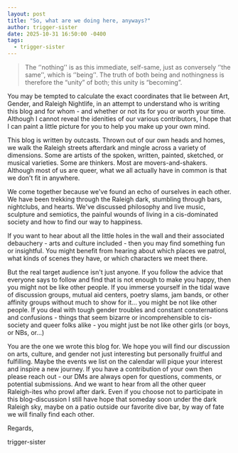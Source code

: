 ```yaml
---
layout: post
title: "So, what are we doing here, anyways?"
author: trigger-sister
date: 2025-10-31 16:50:00 -0400
tags:
  - trigger-sister
---
```


> The ‘'nothing’' is as this immediate, self-same, just as conversely ‘'the same’', which is ‘'being’'. The truth of both being and nothingness is therefore the “unity” of both; this unity is “becoming”.

You may be tempted to calculate the exact coordinates that lie between Art, Gender, and Raleigh Nightlife, in an attempt to understand who is writing this blog and for whom - and whether or not its for you or worth your time. Although I cannot reveal the idenities of our various contributors, I hope that I can paint a little picture for you to help you make up your own mind.

This blog is written by outcasts. Thrown out of our own heads and homes, we walk the Raleigh streets afterdark and mingle across a variety of dimensions. Some are artists of the spoken, written, painted, sketched, or musical varieties. Some are thinkers. Most are movers-and-shakers. Although most of us are queer, what we all actually have in common is that we don't fit in anywhere.

We come together because we've found an echo of ourselves in each other. We have been trekking through the Raleigh dark, stumbling through bars, nightclubs, and hearts. We've discussed philosophy and live music, sculpture and semiotics, the painful wounds of living in a cis-dominated society and how to find our way to happiness.

If you want to hear about all the little holes in the wall and their associated debauchery - arts and culture included - then you may find something fun or insightful. You might benefit from hearing about which places we patrol, what kinds of scenes they have, or which characters we meet there. 

But the real target audience isn't just anyone. If you follow the advice that everyone says to follow and find that is not enough to make you happy, then you might not be like other people. If you immerse yourself in the tidal wave of discussion groups, mutual aid centers, poetry slams, jam bands, or other affinity groups without much to show for it... you might be not like other people. If you deal with tough gender troubles and constant consternations and confusions - things that seem bizarre or incomprehensible to cis-society and queer folks alike - you might just be not like other girls (or boys, or NBs, or...)

You are the one we wrote this blog for. We hope you will find our discussion on arts, culture, and gender not just interesting but personally fruitful and fulfilling. Maybe the events we list on the calendar will pique your interest and inspire a new journey. If you have a contribution of your own then please reach out - our DMs are always open for questions, comments, or potential submissions. And we want to hear from all the other queer Raleigh-ites who prowl after dark. Even if you choose not to participate in this blog-discussion I still have hope that someday soon under the dark Raleigh sky, maybe on a patio outside our favorite dive bar, by way of fate we will finally find each other.

Regards, 

trigger-sister
